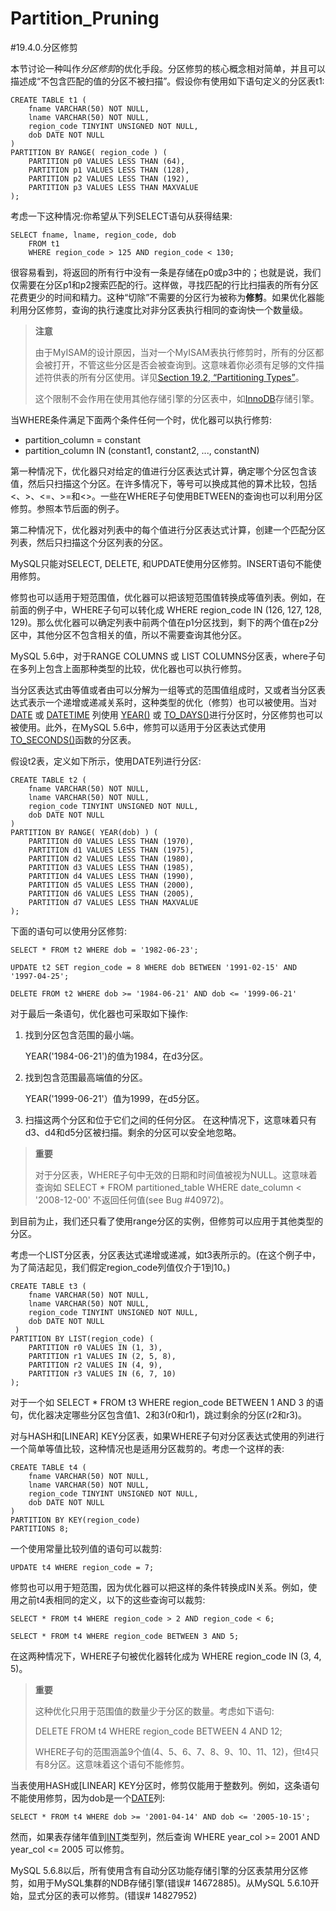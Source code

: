# Partition_Pruning

#19.4.0.分区修剪

本节讨论一种叫作*分区修剪*的优化手段。分区修剪的核心概念相对简单，并且可以描述成“不包含匹配的值的分区不被扫描”。假设你有使用如下语句定义的分区表t1:

    CREATE TABLE t1 (
	    fname VARCHAR(50) NOT NULL,
	    lname VARCHAR(50) NOT NULL,
	    region_code TINYINT UNSIGNED NOT NULL,
	    dob DATE NOT NULL
    )
    PARTITION BY RANGE( region_code ) (
	    PARTITION p0 VALUES LESS THAN (64),
	    PARTITION p1 VALUES LESS THAN (128),
	    PARTITION p2 VALUES LESS THAN (192),
	    PARTITION p3 VALUES LESS THAN MAXVALUE
    );

考虑一下这种情况:你希望从下列SELECT语句从获得结果:

    SELECT fname, lname, region_code, dob
	    FROM t1
	    WHERE region_code > 125 AND region_code < 130;

很容易看到，将返回的所有行中没有一条是存储在p0或p3中的；也就是说，我们仅需要在分区p1和p2搜索匹配的行。这样做，寻找匹配的行比扫描表的所有分区花费更少的时间和精力。这种“切除”不需要的分区行为被称为**修剪**。如果优化器能利用分区修剪，查询的执行速度比对非分区表执行相同的查询快一个数量级。

>**注意**
>
>由于MyISAM的设计原因，当对一个MyISAM表执行修剪时，所有的分区都会被打开，不管这些分区是否会被查询到。这意味着你必须有足够的文件描述符供表的所有分区使用。详见[Section 19.2, “Partitioning Types”](./19.06.00_Restrictions_and_Limitations_on_Partitioning.md)。
>
>这个限制不会作用在使用其他存储引擎的分区表中，如[InnoDB][14.00.00]存储引擎。

当WHERE条件满足下面两个条件任何一个时，优化器可以执行修剪:
 
- partition_column = constant 
- partition_column IN (constant1, constant2, ..., constantN)

第一种情况下，优化器只对给定的值进行分区表达式计算，确定哪个分区包含该值，然后只扫描这个分区。在许多情况下，等号可以换成其他的算术比较，包括<、>、<=、>=和<>。一些在WHERE子句使用BETWEEN的查询也可以利用分区修剪。参照本节后面的例子。

第二种情况下，优化器对列表中的每个值进行分区表达式计算，创建一个匹配分区列表，然后只扫描这个分区列表的分区。　　　　

MySQL只能对SELECT, DELETE, 和UPDATE使用分区修剪。INSERT语句不能使用修剪。

修剪也可以适用于短范围值，优化器可以把该短范围值转换成等值列表。例如，在前面的例子中，WHERE子句可以转化成 WHERE region_code IN (126, 127, 128, 129)。那么优化器可以确定列表中前两个值在p1分区找到，剩下的两个值在p2分区中，其他分区不包含相关的值，所以不需要查询其他分区。

MySQL 5.6中，对于RANGE COLUMNS 或 LIST COLUMNS分区表，where子句在多列上包含上面那种类型的比较，优化器也可以执行修剪。　　　　

当分区表达式由等值或者由可以分解为一组等式的范围值组成时，又或者当分区表达式表示一个递增或递减关系时，这种类型的优化（修剪）也可以被使用。当对[DATE][11.03.01] 或 [DATETIME][11.03.01] 列使用 [YEAR()][12.07.00] 或 [TO_DAYS()][12.07.00]进行分区时，分区修剪也可以被使用。此外，在MySQL 5.6中，修剪可以适用于分区表达式使用[TO_SECONDS()][12.07.00]函数的分区表。

假设t2表，定义如下所示，使用DATE列进行分区:

    CREATE TABLE t2 (
	    fname VARCHAR(50) NOT NULL,
	    lname VARCHAR(50) NOT NULL,
	    region_code TINYINT UNSIGNED NOT NULL,
	    dob DATE NOT NULL
    )
    PARTITION BY RANGE( YEAR(dob) ) (
	    PARTITION d0 VALUES LESS THAN (1970),
	    PARTITION d1 VALUES LESS THAN (1975),
	    PARTITION d2 VALUES LESS THAN (1980),
	    PARTITION d3 VALUES LESS THAN (1985),
	    PARTITION d4 VALUES LESS THAN (1990),
	    PARTITION d5 VALUES LESS THAN (2000),
	    PARTITION d6 VALUES LESS THAN (2005),
	    PARTITION d7 VALUES LESS THAN MAXVALUE
    );

下面的语句可以使用分区修剪:

    SELECT * FROM t2 WHERE dob = '1982-06-23';

    UPDATE t2 SET region_code = 8 WHERE dob BETWEEN '1991-02-15' AND '1997-04-25';

    DELETE FROM t2 WHERE dob >= '1984-06-21' AND dob <= '1999-06-21'

对于最后一条语句，优化器也可采取如下操作:

1. 找到分区包含范围的最小端。

    YEAR('1984-06-21')的值为1984，在d3分区。

2. 找到包含范围最高端值的分区。

    YEAR('1999-06-21'）值为1999，在d5分区。

3. 扫描这两个分区和位于它们之间的任何分区。
    在这种情况下，这意味着只有d3、d4和d5分区被扫描。剩余的分区可以安全地忽略。

>**重要**
>
>对于分区表，WHERE子句中无效的日期和时间值被视为NULL。这意味着查询如 SELECT * FROM partitioned_table WHERE date_column < '2008-12-00' 不返回任何值(see Bug #40972)。

到目前为止，我们还只看了使用range分区的实例，但修剪可以应用于其他类型的分区。　

考虑一个LIST分区表，分区表达式递增或递减，如t3表所示的。(在这个例子中，为了简洁起见，我们假定region_code列值仅介于1到10。)

    CREATE TABLE t3 (
	    fname VARCHAR(50) NOT NULL,
	    lname VARCHAR(50) NOT NULL,
	    region_code TINYINT UNSIGNED NOT NULL,
	    dob DATE NOT NULL
     )
    PARTITION BY LIST(region_code) (
	    PARTITION r0 VALUES IN (1, 3),
	    PARTITION r1 VALUES IN (2, 5, 8),
	    PARTITION r2 VALUES IN (4, 9),
	    PARTITION r3 VALUES IN (6, 7, 10)
    );

对于一个如 SELECT * FROM t3 WHERE region_code BETWEEN 1 AND 3 的语句，优化器决定哪些分区包含值1、2和3(r0和r1)，跳过剩余的分区(r2和r3)。

对与HASH和\[LINEAR\] KEY分区表，如果WHERE子句对分区表达式使用的列进行一个简单等值比较，这种情况也是适用分区裁剪的。考虑一个这样的表:

    CREATE TABLE t4 (
	    fname VARCHAR(50) NOT NULL,
	    lname VARCHAR(50) NOT NULL,
	    region_code TINYINT UNSIGNED NOT NULL,
	    dob DATE NOT NULL
    )
    PARTITION BY KEY(region_code)
    PARTITIONS 8;

一个使用常量比较列值的语句可以裁剪:
    
    UPDATE t4 WHERE region_code = 7;

修剪也可以用于短范围，因为优化器可以把这样的条件转换成IN关系。例如，使用之前t4表相同的定义，以下的这些查询可以裁剪:

    SELECT * FROM t4 WHERE region_code > 2 AND region_code < 6;

    SELECT * FROM t4 WHERE region_code BETWEEN 3 AND 5;

在这两种情况下，WHERE子句被优化器转化成为 WHERE region_code IN (3, 4, 5)。

>**重要**
>
>这种优化只用于范围值的数量少于分区的数量。考虑如下语句:
>
> DELETE FROM t4 WHERE region_code BETWEEN 4 AND 12;
> 
> WHERE子句的范围涵盖9个值(4、5、6、7、8、9、10、11、12)，但t4只有8分区。这意味着这个语句不能修剪。

当表使用HASH或\[LINEAR\] KEY分区时，修剪仅能用于整数列。例如，这条语句不能使用修剪，因为dob是一个[DATE][11.03.01]列:

    SELECT * FROM t4 WHERE dob >= '2001-04-14' AND dob <= '2005-10-15';

然而，如果表存储年值到[INT][11.02.01]类型列，然后查询 WHERE year\_col >= 2001 AND year\_col <= 2005 可以修剪。　　　　

MySQL 5.6.8以后，所有使用含有自动分区功能存储引擎的分区表禁用分区修剪，如用于MySQL集群的NDB存储引擎(错误# 14672885)。从MySQL 5.6.10开始，显式分区的表可以修剪。(错误# 14827952)


[11.03.01]:../Chapter_11/11.03.01_The_DATE,_DATETIME,_and_TIMESTAMP_Types.md
[12.07.00]:../Chapter_12/12.07.00_Date_and_Time_Functions.md
[11.02.01]:../Chapter_11/11.02.01_Integer_Types_(Exact_Value)_-_INTEGER,_INT,_SMALLINT,_TINYINT,_MEDIUMINT,_BIGINT.md
[14.00.00]:../Chapter_14/14.00.00_The_InnoDB_Storage_Engine.md
